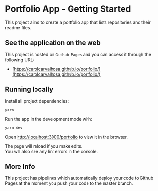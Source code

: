 # Portfolio App - Getting Started

This project aims to create a portfolio app that lists repositories and their readme files.

## See the application on the web

This project is hosted on `Github Pages` and you can access it through the following URL:

- [https://carolcarvalhosa.github.io/portfolio/](https://carolcarvalhosa.github.io/portfolio/)

## Running locally

Install all project dependencies:

`yarn`

Run the app in the development mode with:

`yarn dev`

Open [http://localhost:3000/portfolio](http://localhost:3000/portfolio) to view it in the browser.

The page will reload if you make edits.\
You will also see any lint errors in the console.

[//]: # '## Tests'
[//]: # 'Launch the test runner in the interactive watch mode with:'
[//]: # '`yarn test`'

## More Info

This project has pipelines which automatically deploy your code to Github Pages at the moment you push your code to the master branch.
